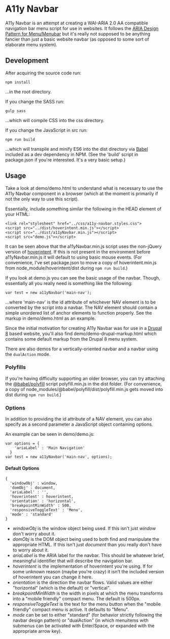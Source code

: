 # A11y Navbar

A11y Navbar is an attempt at creating a WAI-ARIA 2.0 AA compatible navigation bar menu script for use in websites. It follows the [ARIA Design Pattern for Menu/Menubar](https://www.w3.org/TR/wai-aria-practices-1.1/#menu) but it's really not supposed to be anything fancier than just a basic website navbar (as opposed to some sort of elaborate menu system).

## Development

After acquiring the source code run:

```
npm install
```

...in the root directory.

If you change the SASS run:

```
gulp sass
```

...which will compile CSS into the css directory.

If you change the JavaScript in src run:

```
npm run build
```

...which will transpile and minify ES6 into the dist directory via [Babel](https://babeljs.io/) included as a dev dependency in NPM. (See the 'build' script in package.json if you're interested. It's a very basic setup.)

## Usage

Take a look at demo/demo.html to understand what is necessary to use the A11y Navbar component in a browser (which at the moment is primarily if not the only way to use this script).

Essentially, include something similar the following in the HEAD element of your HTML:

```
<link rel="stylesheet" href="../css/a11y-navbar.styles.css">
<script src="../dist/hoverintent.min.js"></script>
<script src="../dist/a11yNavbar.min.js"></script>
<script src="demo.js"></script>
```

It can be seen above that the a11yNavbar.min.js script uses the non-jQuery version of [hoverintent](https://www.npmjs.com/package/hoverintent). If this is not present in the environment before a11yNavbar.min.js it will default to using basic mouse events. (For convenience, I've set package.json to move a copy of hoverintent.min.js from node_module/hoverintent/dist during `npm run build`.)

If you look at demo.js you can see the basic usage of the navbar. Though, essentially all you really need is something like the following:

```
var test = new a11yNavbar('main-nav');
```

...where 'main-nav' is the id attribute of whichever NAV element is to be converted by the script into a navbar. The NAV element should contain a simple unordered list of anchor elements to function properly. See the markup in demo/demo.html as an example.

Since the initial motivation for creating A11y Navbar was for use in a [Drupal 8](https://drupal.org) based website, you'll also find demo/demo-drupal-markup.html which contains some default markup from the Drupal 8 menu system.

There are also demos for a vertically-oriented navbar and a navbar using the `dualAction` mode.

### Polyfills

If you're having difficulty supporting an older browser, you can try attaching the [@babel/polyfill](https://babeljs.io/docs/en/babel-polyfill) script polyfill.min.js in the dist folder. (For convenience, a copy of node_modules/@babel/polyfill/dist/polyfill.min.js gets moved into dist during `npm run build`.)

### Options

In addition to providing the id attribute of a NAV element, you can also specify as a second parameter a JavaScript object containing options.

An example can be seen in demo/demo.js:

```
var options = {
    'ariaLabel' : 'Main Navigation'
  }
var test = new a11yNavbar('main-nav', options);
```

#### Default Options

```
{
  'windowObj' : window,
  'domObj' : document,
  'ariaLabel' : '',
  'hoverintent' : hoverintent,
  'orientation' : 'horizontal',
  'breakpointMinWidth' : 500,
  'responsiveToggleText' : 'Menu',
  'mode' : 'standard'
}
```

* *windowObj* is the window object being used. If this isn't just *window* don't worry about it.
* *domObj* is the DOM object being used to both find and manipulate the appropriate HTML. If this isn't just *document* than you really don't have to worry about it.
* *ariaLabel* is the ARIA label for the navbar. This should be whatever brief, meaningful identifier that will describe the navigation bar.
* *hoverintent* is the implementation of hoverintent you're using. If for some unknown reason (maybe you're crazy) it isn't the included version of hoverintent you can change it here.
* *orientation* is the direction the navbar flows. Valid values are either "horizontal" (which is the default) or "vertical".
* *breakpointMinWidth* is the width in pixels at which the menu transforms into a "mobile friendly" compact menu. The default is 500px.
* *responsiveToggleText* is the text for the menu button when the "mobile friendly" compact menu is active. It defaults to "Menu".
* *mode* can be set to either "standard" (for behavior strictly following the navbar design pattern) or "dualAction" (in which menuitems with submenus can be activated with Enter/Space, or expanded with the appropriate arrow key).

 